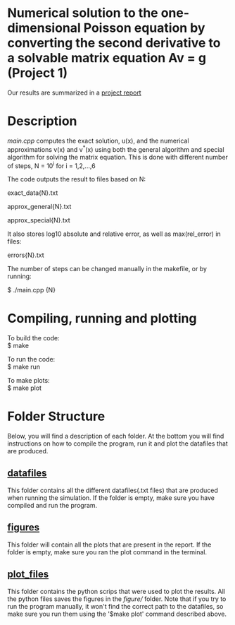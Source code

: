 # Numerical solution to the one-dimensional Poisson equation by converting the second derivative to a solvable matrix equation Av = g (Project 1)

Our results are summarized in a [project report](report_project1.pdf)

# Description

*main.cpp* computes the exact solution, u(x), and the numerical approximations v(x) and v<sup>*</sup>(x) using both the general algorithm and special algorithm for solving the matrix equation.
This is done with different number of steps, N = 10<sup>i</sup> for i = 1,2,...,6

The code outputs the result to files based on N:

  exact_data{N}.txt

  approx_general{N}.txt

  approx_special{N}.txt

It also stores log10 absolute and relative error, as well as max(rel_error) in files:

  errors{N}.txt

The number of steps can be changed manually in the makefile, or by running:

$ ./main.cpp {N}

# Compiling, running and plotting

To build the code:  
$ make

To run the code:  
$ make run

To make plots:  
$ make plot


# Folder Structure

Below, you will find a description of each folder. At the bottom you will find instructions on how to compile the program, run it and plot the datafiles that are produced.

## [datafiles](datafiles/)
  This folder contains all the different datafiles(.txt files) that are produced when running the simulation. If the folder is empty, make sure you have compiled and run the program.

## [figures](figures/)
  This folder will contain all the plots that are present in the report. If the folder is empty, make sure you ran the plot command in the terminal.

## [plot_files](plot_files/)
  This folder contains the python scrips that were used to plot the results. All the python files saves the figures in the *figure/* folder. Note that if you try to run the program manually, it won't find the correct path to the datafiles, so make sure you run them using the '$make plot' command described above.
